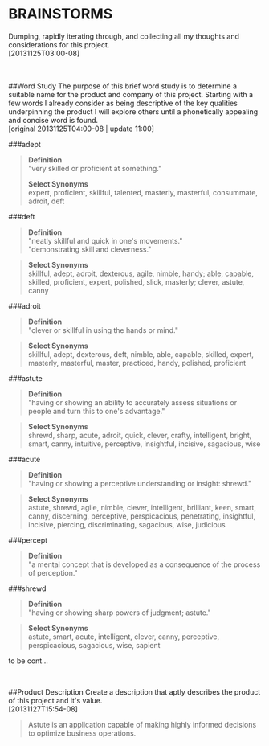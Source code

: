 BRAINSTORMS
===========
Dumping, rapidly iterating through, and collecting all my thoughts and considerations for this project.  
[20131125T03:00-08]
<br/><br/><br/>

##Word Study
The purpose of this brief word study is to determine a suitable name for the product and company of this project. Starting with a few words I already consider as being descriptive of the key qualities underpinning the product I will explore others until a phonetically appealing and concise word is found.  
[original 20131125T04:00-08 | update 11:00]

###adept

> **Definition**  
"very skilled or proficient at something."
>
> **Select Synonyms**  
expert, proficient,  skillful, talented, masterly, masterful, consummate, adroit, deft

###deft
> **Definition**  
"neatly skillful and quick in one's movements."  
"demonstrating skill and cleverness."

> **Select Synonyms**  
skillful, adept, adroit, dexterous, agile, nimble, handy; able, capable, skilled, proficient, expert, polished, slick, masterly; clever,  astute, canny

###adroit
> **Definition**  
"clever or skillful in using the hands or mind."

> **Select Synonyms**  
skillful, adept, dexterous, deft, nimble, able, capable, skilled, expert, masterly, masterful, master, practiced, handy, polished, proficient

###astute
> **Definition**  
"having or showing an ability to accurately assess situations or people and turn this to one's advantage."

> **Select Synonyms**  
shrewd, sharp, acute, adroit, quick, clever, crafty, intelligent, bright, smart, canny, intuitive, perceptive, insightful, incisive, sagacious, wise

###acute
> **Definition**  
"having or showing a perceptive understanding or insight: shrewd."

> **Select Synonyms**  
astute, shrewd,  agile, nimble, clever, intelligent, brilliant, keen, smart, canny, discerning, perceptive, perspicacious, penetrating, insightful, incisive, piercing, discriminating, sagacious, wise, judicious

###percept
> **Definition**  
"a mental concept that is developed as a consequence of the process of perception."

###shrewd
> **Definition**  
"having or showing sharp powers of judgment; astute."

> **Select Synonyms**  
astute, smart, acute, intelligent, clever, canny, perceptive, perspicacious, sagacious, wise, sapient

to be cont...

<br>

##Product Description
Create a description that aptly describes the product of this project and it's value.  
[20131127T15:54-08]

> Astute is an application capable of making highly informed decisions to optimize business operations.